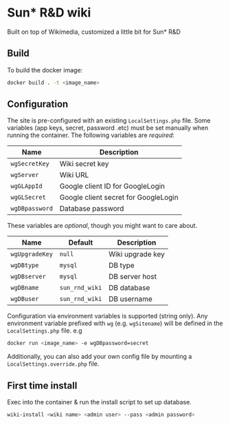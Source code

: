 # Sun* R&D wiki

Built on top of Wikimedia, customized a little bit for Sun* R&D

## Build

To build the docker image:

```sh
docker build . -t <image_name>
```

## Configuration

The site is pre-configured with an existing `LocalSettings.php` file. Some variables (app keys, secret, password .etc)
must be set manually when running the container. The following variables are *required*:

| Name           | Description                          |
|----------------|--------------------------------------|
| `wgSecretKey`  | Wiki secret key                      |
| `wgServer`     | Wiki URL                             |
| `wgGLAppId`    | Google client ID for GoogleLogin     |
| `wgGLSecret`   | Google client secret for GoogleLogin |
| `wgDBpassword` | Database password                    |

These variables are *optional*, though you might want to care about.

| Name           | Default        | Description      |
|----------------|----------------|------------------|
| `wgUpgradeKey` | `null`         | Wiki upgrade key |
| `wgDBtype`     | `mysql`        | DB type          |
| `wgDBserver`   | `mysql`        | DB server host   |
| `wgDBname`     | `sun_rnd_wiki` | DB database      |
| `wgDBuser`     | `sun_rnd_wiki` | DB username      |

Configuration via environment variables is supported (string only).
Any environment variable prefixed with `wg` (e.g. `wgSitename`) will be defined in the `LocalSettings.php` file. e.g

```sh
docker run <image_name> -e wgDBpassword=secret
```

Additionally, you can also add your own config file by mounting a `LocalSettings.override.php` file.

## First time install

Exec into the container & run the install script to set up database.

```sh
wiki-install <wiki name> <admin user> --pass <admin password>
```

